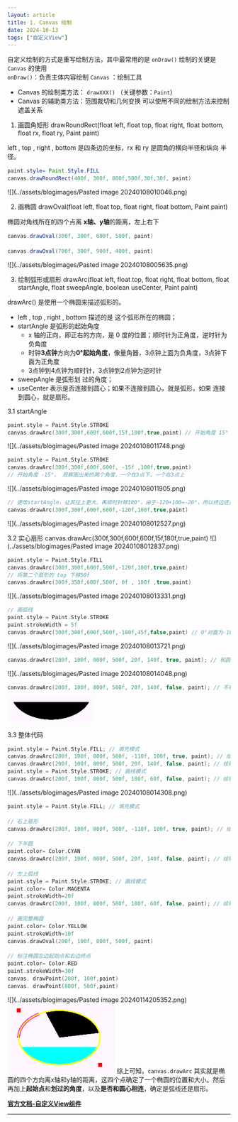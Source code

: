 ```yaml
---
layout: article
title: 1. Canvas 绘制
date: 2024-10-13
tags: ["自定义View"]
---
```



自定义绘制的方式是重写绘制方法，其中最常用的是 `onDraw()` 绘制的关键是 `Canvas` 的使用  
`onDraw()`：负责主体内容绘制
`Canvas` ：绘制工具
- Canvas 的绘制类方法： `drawXXX()` （关键参数：`Paint`） 
- Canvas 的辅助类方法：范围裁切和几何变换 可以使用不同的绘制方法来控制遮盖关系


 1. 画圆角矩形 drawRoundRect(float left, float top, float right, float bottom, float rx, float ry, Paint paint) 

left , top , right , bottom 是四条边的坐标，rx 和 ry 是圆角的横向半径和纵向 半径。
```java
paint.style= Paint.Style.FILL  
canvas.drawRoundRect(400f, 300f, 800f,500f,30f,30f, paint)
```
![](../assets/blogimages/Pasted image 20240108010046.png)

 2. 画椭圆 drawOval(float left, float top, float right, float bottom, Paint paint) 

椭圆对角线所在的四个点离 **x轴、y轴**的距离，左上右下
```java
canvas.drawOval(300f, 300f, 600f, 500f, paint)

canvas.drawOval(700f, 300f, 900f, 400f, paint)
```
![](../assets/blogimages/Pasted image 20240108005635.png)

 3. 绘制弧形或扇形 drawArc(float left, float top, float right, float bottom, float startAngle, float sweepAngle, boolean useCenter, Paint paint) 

drawArc() 是使用一个椭圆来描述弧形的。
- left , top , right , bottom 描述的是 这个弧形所在的椭圆；
- startAngle 是弧形的起始角度
	- x 轴的正向，即正右的方向，是 0 度的位置；顺时针为正角度，逆时针为负角度
	- 时钟**3点钟**方向为**0°起始角度**，像量角器，3点钟上面为负角度，3点钟下面为正角度
	- 3点钟到4点钟为顺时针，3点钟到2点钟为逆时针
- sweepAngle 是弧形划 过的角度；
- useCenter 表示是否连接到圆心；如果不连接到圆心，就是弧形，如果 连接到圆心，就是扇形。

 3.1 startAngle
```kotlin
paint.style = Paint.Style.STROKE
canvas.drawArc(300f,300f,600f,600f,15f,100f,true,paint) // 开始角度 15°
```
![](../assets/blogimages/Pasted image 20240108011748.png)
```kotlin
paint.style = Paint.Style.STROKE
canvas.drawArc(300f,300f,600f,600f, -15f ,100f,true,paint) 
// 开始角度 -15°， 观察画出来的两个角度，一个在3点下，一个在3点上
```
![](../assets/blogimages/Pasted image 20240108011905.png)
```kotlin
// 更改startAngle，让其往上更大，再顺时针转100°，由于-120+100=-20°，所以终边还是在3点上方的
canvas.drawArc(300f,300f,600f,600f,-120f,100f,true,paint)
```
![](../assets/blogimages/Pasted image 20240108012527.png)

 3.2 实心扇形
canvas.drawArc(300f,300f,600f,600f,15f,180f,true,paint)
![](../assets/blogimages/Pasted image 20240108012837.png)
```kotlin
paint.style = Paint.Style.FILL  
canvas.drawArc(300f,300f,600f,500f,-120f,100f,true,paint)  
// 将第二个扇形的 top 下移50f 
canvas.drawArc(300f,350f,600f,500f, 0f , 180f ,true,paint)
```
![](../assets/blogimages/Pasted image 20240108013331.png)
```kotlin
// 画弧线  
paint.style = Paint.Style.STROKE  
paint.strokeWidth = 5f  
canvas.drawArc(300f,300f,600f,500f,-180f,45f,false,paint) // 0°对面为-180° ，不和圆心相连
```
![](../assets/blogimages/Pasted image 20240108013721.png)
```kotlin
canvas.drawArc(200f, 100f, 800f, 500f, 20f, 140f, true, paint); // 和圆心相连
```
![](../assets/blogimages/Pasted image 20240108014048.png)
```kotlin
canvas.drawArc(200f, 100f, 800f, 500f, 20f, 140f, false, paint); // 不和圆心相连
```
![](../assets/blogimages/Snipaste_2024-01-08_01-42-34.png)

 3.3 整体代码
```kotlin
paint.style = Paint.Style.FILL; // 填充模式  
canvas.drawArc(200f, 100f, 800f, 500f, -110f, 100f, true, paint); // 绘制扇  
canvas.drawArc(200f, 100f, 800f, 500f, 20f, 140f, false, paint); // 绘制弧形  
paint.style = Paint.Style.STROKE; // 画线模式  
canvas.drawArc(200f, 100f, 800f, 500f, 180f, 60f, false, paint); // 绘制不封
```
![](../assets/blogimages/Pasted image 20240108014308.png)
```kotlin
paint.style = Paint.Style.FILL; // 填充模式  
  
// 右上扇形  
canvas.drawArc(200f, 100f, 800f, 500f, -110f, 100f, true, paint); // 绘制扇  
  
// 下半圆  
paint.color= Color.CYAN  
canvas.drawArc(200f, 100f, 800f, 500f, 20f, 140f, false, paint); // 绘制弧形  
  
// 左上弧线  
paint.style = Paint.Style.STROKE; // 画线模式  
paint.color= Color.MAGENTA  
paint.strokeWidth=20f  
canvas.drawArc(200f, 100f, 800f, 500f, 180f, 60f, false, paint); // 绘制不封  
  
// 画完整椭圆  
paint.color= Color.YELLOW  
paint.strokeWidth=10f  
canvas.drawOval(200f, 100f, 800f, 500f, paint)  
  
// 标注椭圆左边起始点和右边终点  
paint.color= Color.RED  
paint.strokeWidth=30f  
canvas. drawPoint(200f, 100f,paint)  
canvas. drawPoint(800f, 500f,paint)
```

![](../assets/blogimages/Pasted image 20240114205352.png)
![](../assets/blogimages/Snipaste_2024-01-14_20-55-15.png)
综上可知，`canvas.drawArc` 其实就是椭圆的四个方向离x轴和y轴的距离，这四个点确定了一个椭圆的位置和大小。然后再加上**起始点**和**划过的角度**，以及**是否和圆心相连**，确定是弧线还是扇形。


**[官方文档-自定义View组件](https://developer.android.com/develop/ui/views/layout/custom-views/custom-components?hl=zh-cn)**

---
